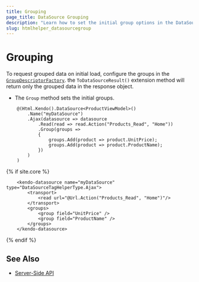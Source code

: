 ```yaml
---
title: Grouping
page_title: DataSource Grouping
description: "Learn how to set the initial group options in the DataSource component for {{ site.framework }}."
slug: htmlhelper_datasourcegroup
---
```


# Grouping

To request grouped data on initial load, configure the groups in the [`GroupDescriptorFactory`](/api/kendo.mvc.ui.fluent/datasourcegroupdescriptorfactory). the `ToDataSourceResult()` extension method will return only the grouped data in the response object.

* The `Group` method sets the initial groups.

```HtmlHelper
    @(Html.Kendo().DataSource<ProductViewModel>()
        .Name("myDataSource")
        .Ajax(datasource => datasource
            .Read(read => read.Action("Products_Read", "Home"))
            .Group(groups =>
            {
                groups.Add(product => product.UnitPrice);
                groups.Add(product => product.ProductName);
            })
        )
    )
```
{% if site.core %}
```TagHelper
    <kendo-datasource name="myDataSource" type="DataSourceTagHelperType.Ajax">
        <transport>
            <read url="@Url.Action("Products_Read", "Home")"/>
        </transport>
        <groups>
            <group field="UnitPrice" />
            <group field="ProductName" />
        </groups>
    </kendo-datasource>
```
{% endif %}

## See Also

* [Server-Side API](/api/datasource)
